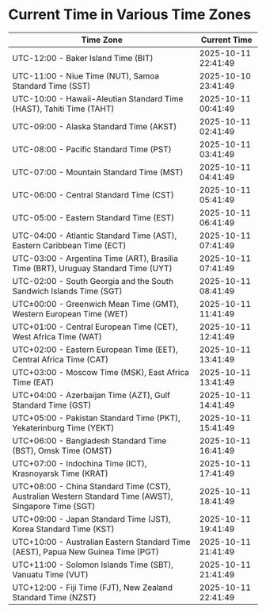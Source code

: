# Current Time in Various Time Zones

| Time Zone | Current Time |
|-----------|--------------|
| UTC-12:00 - Baker Island Time (BIT) | 2025-10-11 22:41:49 |
| UTC-11:00 - Niue Time (NUT), Samoa Standard Time (SST) | 2025-10-10 23:41:49 |
| UTC-10:00 - Hawaii-Aleutian Standard Time (HAST), Tahiti Time (TAHT) | 2025-10-11 00:41:49 |
| UTC-09:00 - Alaska Standard Time (AKST) | 2025-10-11 02:41:49 |
| UTC-08:00 - Pacific Standard Time (PST) | 2025-10-11 03:41:49 |
| UTC-07:00 - Mountain Standard Time (MST) | 2025-10-11 04:41:49 |
| UTC-06:00 - Central Standard Time (CST) | 2025-10-11 05:41:49 |
| UTC-05:00 - Eastern Standard Time (EST) | 2025-10-11 06:41:49 |
| UTC-04:00 - Atlantic Standard Time (AST), Eastern Caribbean Time (ECT) | 2025-10-11 07:41:49 |
| UTC-03:00 - Argentina Time (ART), Brasília Time (BRT), Uruguay Standard Time (UYT) | 2025-10-11 07:41:49 |
| UTC-02:00 - South Georgia and the South Sandwich Islands Time (SGT) | 2025-10-11 08:41:49 |
| UTC±00:00 - Greenwich Mean Time (GMT), Western European Time (WET) | 2025-10-11 11:41:49 |
| UTC+01:00 - Central European Time (CET), West Africa Time (WAT) | 2025-10-11 12:41:49 |
| UTC+02:00 - Eastern European Time (EET), Central Africa Time (CAT) | 2025-10-11 13:41:49 |
| UTC+03:00 - Moscow Time (MSK), East Africa Time (EAT) | 2025-10-11 13:41:49 |
| UTC+04:00 - Azerbaijan Time (AZT), Gulf Standard Time (GST) | 2025-10-11 14:41:49 |
| UTC+05:00 - Pakistan Standard Time (PKT), Yekaterinburg Time (YEKT) | 2025-10-11 15:41:49 |
| UTC+06:00 - Bangladesh Standard Time (BST), Omsk Time (OMST) | 2025-10-11 16:41:49 |
| UTC+07:00 - Indochina Time (ICT), Krasnoyarsk Time (KRAT) | 2025-10-11 17:41:49 |
| UTC+08:00 - China Standard Time (CST), Australian Western Standard Time (AWST), Singapore Time (SGT) | 2025-10-11 18:41:49 |
| UTC+09:00 - Japan Standard Time (JST), Korea Standard Time (KST) | 2025-10-11 19:41:49 |
| UTC+10:00 - Australian Eastern Standard Time (AEST), Papua New Guinea Time (PGT) | 2025-10-11 21:41:49 |
| UTC+11:00 - Solomon Islands Time (SBT), Vanuatu Time (VUT) | 2025-10-11 21:41:49 |
| UTC+12:00 - Fiji Time (FJT), New Zealand Standard Time (NZST) | 2025-10-11 22:41:49 |

